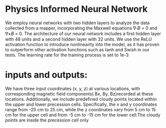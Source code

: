 # Physics Informed Neural Network 
We employ neural networks with two hidden layers to analyze the data collected from a mapper, incorporating the Maxwell equations ∇·𝐵 = 0 and ∇×𝐵 = 0. The architecture of our neural network includes a first hidden layer with 48 units and a second hidden layer with 32 units. We use the ReLU activation function to introduce nonlinearity into the model, as it has proven to outperform other activation functions such as tanh and Swish in our tests. The learning rate for the training process is set to 1e-3
# inputs and outputs:
We have three input coordinates (x, y, z) at various locations, with corresponding magnetic field components( Bx, By, Bz)recorded at these  locations. Additionally, we include predefined cloudy points located within the upper and lower precession cells. Specifically, the x and y coordinates range from -25 cm to 25 cm, while the z coordinates vary from 5 cm to 15 cm for the upper cell and from -5 cm to -15 cm for the lower cell.The cloudy points are inside the precession cell only


